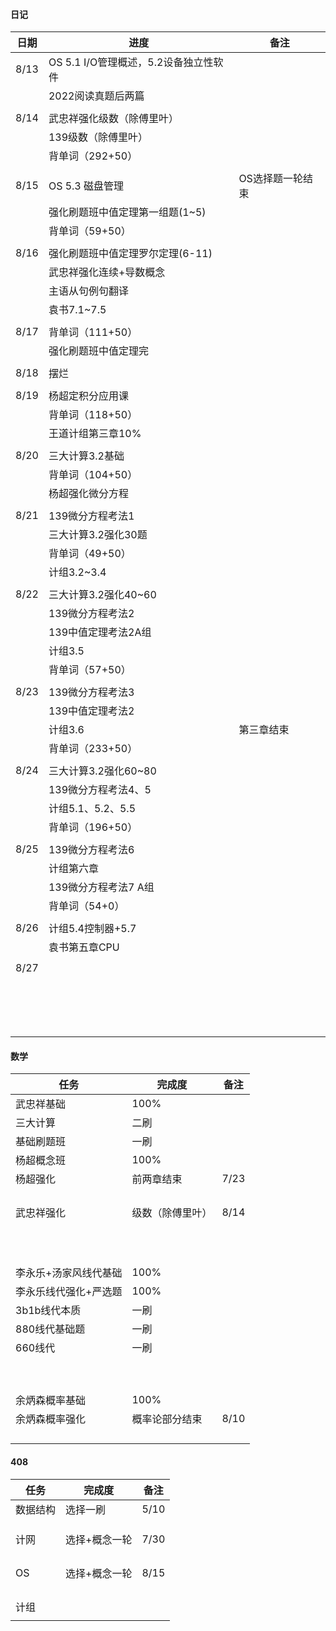 #### 日记

| 日期 | 进度                                  | 备注             |
| ---- | ------------------------------------- | ---------------- |
| 8/13 | OS 5.1 I/O管理概述，5.2设备独立性软件 |                  |
|      | 2022阅读真题后两篇                    |                  |
|      |                                       |                  |
| 8/14 | 武忠祥强化级数（除傅里叶）            |                  |
|      | 139级数（除傅里叶）                   |                  |
|      | 背单词（292+50）                      |                  |
|      |                                       |                  |
| 8/15 | OS 5.3 磁盘管理                       | OS选择题一轮结束 |
|      | 强化刷题班中值定理第一组题(1~5)       |                  |
|      | 背单词（59+50）                       |                  |
|      |                                       |                  |
| 8/16 | 强化刷题班中值定理罗尔定理(6-11)      |                  |
|      | 武忠祥强化连续+导数概念               |                  |
|      | 主语从句例句翻译                      |                  |
|      | 袁书7.1~7.5                           |                  |
|      |                                       |                  |
| 8/17 | 背单词（111+50）                      |                  |
|      | 强化刷题班中值定理完                  |                  |
|      |                                       |                  |
| 8/18 | 摆烂                                  |                  |
|      |                                       |                  |
| 8/19 | 杨超定积分应用课                      |                  |
|      | 背单词（118+50）                      |                  |
|      | 王道计组第三章10%                     |                  |
|      |                                       |                  |
| 8/20 | 三大计算3.2基础                       |                  |
|      | 背单词（104+50）                      |                  |
|      | 杨超强化微分方程                      |                  |
|      |                                       |                  |
| 8/21 | 139微分方程考法1                      |                  |
|      | 三大计算3.2强化30题                   |                  |
|      | 背单词（49+50）                       |                  |
|      | 计组3.2~3.4                           |                  |
|      |                                       |                  |
| 8/22 | 三大计算3.2强化40~60                  |                  |
|      | 139微分方程考法2                      |                  |
|      | 139中值定理考法2A组                   |                  |
|      | 计组3.5                               |                  |
|      | 背单词（57+50）                       |                  |
|      |                                       |                  |
| 8/23 | 139微分方程考法3                      |                  |
|      | 139中值定理考法2                      |                  |
|      | 计组3.6                               | 第三章结束       |
|      | 背单词（233+50）                      |                  |
|      |                                       |                  |
| 8/24 | 三大计算3.2强化60~80                  |                  |
|      | 139微分方程考法4、5                   |                  |
|      | 计组5.1、5.2、5.5                     |                  |
|      | 背单词（196+50）                      |                  |
|      |                                       |                  |
| 8/25 | 139微分方程考法6                      |                  |
|      | 计组第六章                            |                  |
|      | 139微分方程考法7 A组                  |                  |
|      | 背单词（54+0）                        |                  |
|      |                                       |                  |
| 8/26 | 计组5.4控制器+5.7                     |                  |
|      | 袁书第五章CPU                         |                  |
|      |                                       |                  |
| 8/27 |                                       |                  |
|      |                                       |                  |
|      |                                       |                  |
|      |                                       |                  |
|      |                                       |                  |
|      |                                       |                  |
|      |                                       |                  |
|      |                                       |                  |
|      |                                       |                  |
|      |                                       |                  |
|      |                                       |                  |
|      |                                       |                  |
|      |                                       |                  |
|      |                                       |                  |
|      |                                       |                  |
|      |                                       |                  |
|      |                                       |                  |





#### 数学

| 任务                  | 完成度           | 备注 |
| --------------------- | ---------------- | ---- |
| 武忠祥基础            | 100%             |      |
| 三大计算              | 二刷             |      |
| 基础刷题班            | 一刷             |      |
| 杨超概念班            | 100%             |      |
| 杨超强化              | 前两章结束       | 7/23 |
|                       |                  |      |
|                       |                  |      |
|                       |                  |      |
|                       |                  |      |
| 武忠祥强化            | 级数（除傅里叶） | 8/14 |
|                       |                  |      |
|                       |                  |      |
|                       |                  |      |
|                       |                  |      |
|                       |                  |      |
|                       |                  |      |
|                       |                  |      |
|                       |                  |      |
|                       |                  |      |
|                       |                  |      |
|                       |                  |      |
| 李永乐+汤家风线代基础 | 100%             |      |
| 李永乐线代强化+严选题 | 100%             |      |
| 3b1b线代本质          | 一刷             |      |
| 880线代基础题         | 一刷             |      |
| 660线代               | 一刷             |      |
|                       |                  |      |
|                       |                  |      |
|                       |                  |      |
|                       |                  |      |
|                       |                  |      |
|                       |                  |      |
|                       |                  |      |
|                       |                  |      |
|                       |                  |      |
| 余炳森概率基础        | 100%             |      |
| 余炳森概率强化        | 概率论部分结束   | 8/10 |
|                       |                  |      |
|                       |                  |      |
|                       |                  |      |
|                       |                  |      |



































#### 408

| 任务     | 完成度        | 备注 |
| -------- | ------------- | ---- |
| 数据结构 | 选择一刷      | 5/10 |
|          |               |      |
|          |               |      |
|          |               |      |
| 计网     | 选择+概念一轮 | 7/30 |
|          |               |      |
|          |               |      |
|          |               |      |
|          |               |      |
| OS       | 选择+概念一轮 | 8/15 |
|          |               |      |
|          |               |      |
|          |               |      |
|          |               |      |
| 计组     |               |      |
|          |               |      |










